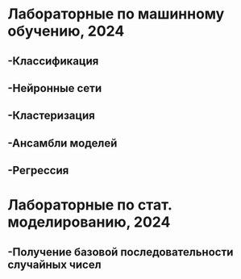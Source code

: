 # Лабораторные по машинному обучению, 2024 
## -Классификация
## -Нейронные сети
## -Кластеризация
## -Ансамбли моделей
## -Регрессия

# Лабораторные по стат. моделированию, 2024
## -Получение базовой последовательности случайных чисел

